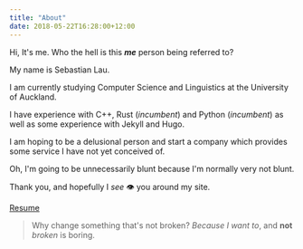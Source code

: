 ```yaml
---
title: "About"
date: 2018-05-22T16:28:00+12:00
---
```


Hi, It's me. Who the hell is this _<b>me</b>_ person being referred to?

My name is Sebastian Lau.

I am currently studying Computer Science and Linguistics at the University of Auckland.

I have experience with C++, Rust (_incumbent_) and Python (_incumbent_) as well as some experience with Jekyll and Hugo.

I am hoping to be a delusional person and start a company which provides some service I have not yet conceived of.

Oh, I'm going to be unnecessarily blunt because I'm normally very not blunt.

Thank you, and hopefully I _see_ :eye: you around my site.

[Resume](/docs/2018-08-16-resume-general.pdf)

> Why change something that's not broken? _Because I want to_, and __not__ _broken_ is boring.